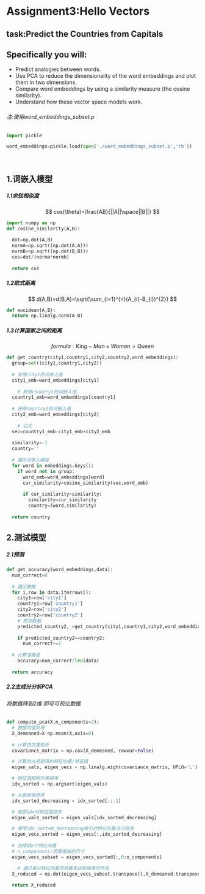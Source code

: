 # Assignment3:Hello Vectors

## task:Predict the Countries from Capitals

## Specifically you will:

- Predict analogies between words.
- Use PCA to reduce the dimensionality of the word embeddings and plot them in two dimensions.
- Compare word embeddings by using a similarity measure (the cosine similarity).
- Understand how these vector space models work.



###### 注:使用word_embeddings_subset.p

```python
import pickle

word_embeddings=pickle.load(open('./word_embeddings_subset.p','rb'))
```

​	

## 1.词嵌入模型

##### 1.1余弦相似度

$$
cos(\theta)=\frac{AB}{||A||\space||B||}
$$



```python
import numpy as np
def cosine_similarity(A,B):
  
  dot=np.dot(A,B)
  normA=np.sqrt((np.dot(A,A)))
  normB=np.sqrt((np.dot(B,B)))
  cos=dot/(norma*normb)
  
  return cos
```

##### 1.2欧式距离

$$
d(A,B)=d(B,A)=\sqrt{\sum_{i=1}^{n}(A_{i}-B_{i})^{2}}
$$



```python
def eucidean(A,B):
  return np.linalg.norm(A-B)
```

##### 1.3计算国家之间的距离

$$
formula:King-Man+Woman=Queen
$$



```python
def get_country(city1,country1,city2,country2,word_embeddings):
  group=set((city1,country1,city2))
  
  # 获得city1的词嵌入值
  city1_emb=word_embeddings[city1]
  
	# 获得country1的词嵌入值
  country1_emb=word_embeddings[country1]
  
  # 获得country1的词嵌入值
  city2_emb=word_embeddings[city2]  
 
	# 公式
  vec=country1_emb-city1_emb+city2_emb
  
  similarity=-1
  country=''
  
  # 遍历词嵌入模型
  for word in embeddings.keys():
    if word not in group:
      word_emb=word_embeddings[word]
      cur_similarity=cosine_similarity(vec,word_emb)
      
      if cur_similarity>similarity:
        similarity=cur_similarity
        country=(word,similarity)
        
  return country
```

## 2.测试模型

##### 2.1预测

```python
def get_accuracy(word_embeddings,data):
  num_correct=0
  
  # 遍历数据
  for i,row in data.iterrows():
    city1=row['city1']
    country1=row['country1']
    city2=row['city2']
    country2=row['country2']
    # 预测数据
    predicted_country2,_=get_country(city1,country1,city2,word_embeddings)
    
    if predicted_country2==country2:
      num_correct+=1
      
  # 计算准确度
	accuracy=num_correct/len(data)
  
  return accuracy
```

##### 2.2主成分分析PCA

###### 将数据降到2维 即可可视化数据

```python
def compute_pca(X,n_components=2):
  # 数据均值处理
  X_demeaned=X-np.mean(X,axis=0)
  
  # 计算协方差矩阵
  covariance_matrix = np.cov(X_demeaned, rowvar=False)

  # 计算协方差矩阵的特征向量/特征值
  eigen_vals, eigen_vecs = np.linalg.eigh(covariance_matrix, UPLO='L')

  # 特征值按照升序排序
  idx_sorted = np.argsort(eigen_vals)

  # 从高到低排序
  idx_sorted_decreasing = idx_sorted[::-1]

  # 按照idx对特征值排序
  eigen_vals_sorted = eigen_vals[idx_sorted_decreasing]

  # 使用idx_sorted_decreasing索引对特征向量进行排序
  eigen_vecs_sorted = eigen_vecs[:,idx_sorted_decreasing]
 
  # 选择前n个特征向量
  # n_components:所需缩放的尺寸
  eigen_vecs_subset = eigen_vecs_sorted[:,0:n_components]

	# 通过乘以特征向量的转置来达到降维的作用
  X_reduced = np.dot(eigen_vecs_subset.transpose(),X_demeaned.transpose()).transpose()
  
  return X_reduced
```

